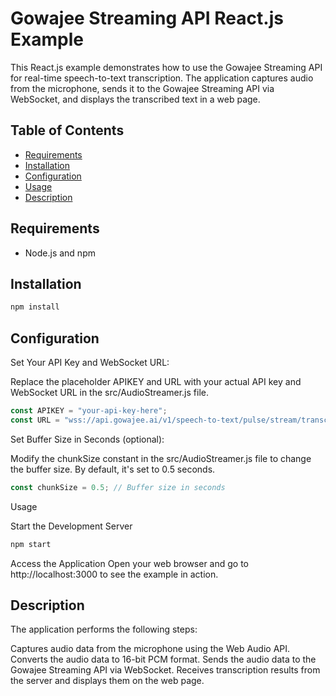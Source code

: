 # Gowajee Streaming API React.js Example

This React.js example demonstrates how to use the Gowajee Streaming API for real-time speech-to-text transcription. The application captures audio from the microphone, sends it to the Gowajee Streaming API via WebSocket, and displays the transcribed text in a web page.

## Table of Contents

- [Requirements](#requirements)
- [Installation](#installation)
- [Configuration](#configuration)
- [Usage](#usage)
- [Description](#description)

## Requirements

- Node.js and npm

## Installation
```bash
npm install
```

## Configuration

Set Your API Key and WebSocket URL:

Replace the placeholder APIKEY and URL with your actual API key and WebSocket URL in the src/AudioStreamer.js file.

```javascript
const APIKEY = "your-api-key-here";
const URL = "wss://api.gowajee.ai/v1/speech-to-text/pulse/stream/transcribe";
```

Set Buffer Size in Seconds (optional):

Modify the chunkSize constant in the src/AudioStreamer.js file to change the buffer size. By default, it's set to 0.5 seconds.

```javascript
const chunkSize = 0.5; // Buffer size in seconds
```

Usage

Start the Development Server

```bash
npm start
```

Access the Application
Open your web browser and go to http://localhost:3000 to see the example in action.

## Description

The application performs the following steps:

Captures audio data from the microphone using the Web Audio API.
Converts the audio data to 16-bit PCM format.
Sends the audio data to the Gowajee Streaming API via WebSocket.
Receives transcription results from the server and displays them on the web page.